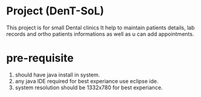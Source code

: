 # Project (DenT-SoL)
This project is for small Dental clinics
It help to maintain patients details, lab records and ortho patients informations
as well as u can add appointments.

# pre-requisite
1. should have java install in system.
2. any java IDE required for best experiance use eclipse ide.
3. system resolution should be 1332x780 for best experiance.
 
